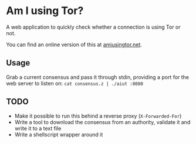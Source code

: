 # Am I using Tor?

A web application to quickly check whether a connection is using Tor or
not.

You can find an online version of this at [amiusingtor.net](https://amiusingtor.net).

## Usage

Grab a current consensus and pass it through stdin, providing a port for
the web server to listen on: `cat consensus.z | ./aiut :8080`

## TODO

* Make it possible to run this behind a reverse proxy (`X-Forwarded-For`)
* Write a tool to download the consensus from an authority, validate it and write it to a text file
* Write a shellscript wrapper around it

